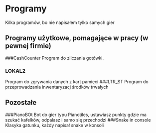 # Programy
 Kilka programów, bo nie napisałem tylko samych gier
## Programy użytkowe, pomagające w pracy (w pewnej firmie)
###CashCounter
Program do zliczania gotówki.
### LOKAL2
Program do zgrywania danych z kart pamięci
###LTR_ST
Program do przeprowadzania inwentaryzacj środków trwałych
## Pozostałe
###PianoBOt
Bot do gier typu Pianotiles, ustawiasz punkty gdzie ma szukać kafelków, odpalasz i samo się przechodzi
###Snake in console
Klasyka gatunku, każdy napisał snake w konsoli
